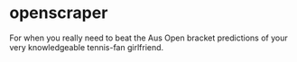 # openscraper

For when you really need to beat the Aus Open bracket predictions of your very knowledgeable tennis-fan girlfriend.
